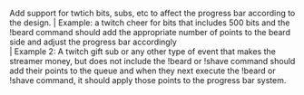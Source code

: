 Add support for twtich bits, subs, etc to affect the progress bar according to the design.
| Example: a twitch cheer for bits that includes 500 bits and the !beard command should add the appropriate number of points to the beard side and adjust the progress bar accordingly   
| Example 2: A twitch gift sub or any other type of event that makes the streamer money, but does not include the !beard or !shave command should add their points to the queue and when 
 they next execute the !beard or !shave command, it should apply those points to the progress bar system.
